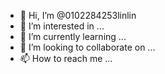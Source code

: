 - 👋 Hi, I’m @0102284253linlin
- 👀 I’m interested in ...
- 🌱 I’m currently learning ...
- 💞️ I’m looking to collaborate on ...
- 📫 How to reach me ...

<!---
0102284253linlin/0102284253linlin is a ✨ special ✨ repository because its `README.md` (this file) appears on your GitHub profile.
You can click the Preview link to take a look at your changes.
--->

